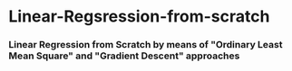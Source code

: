 # Linear-Regsression-from-scratch
### Linear Regression from Scratch by means of "Ordinary Least Mean Square" and "Gradient Descent" approaches

